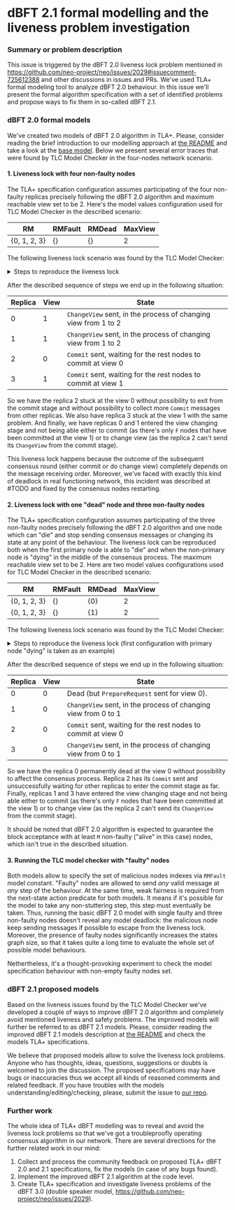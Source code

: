 # dBFT 2.1 formal modelling and the liveness problem investigation

### Summary or problem description

This issue is triggered by the dBFT 2.0 liveness lock problem mentioned in
https://github.com/neo-project/neo/issues/2029#issuecomment-725612388 and other
discussions in issues and PRs. We've used TLA+ formal modeling tool to analyze
dBFT 2.0 behaviour. In this issue we'll present the formal algorithm specification
with a set of identified problems and propose ways to fix them in so-called dBFT 2.1.

### dBFT 2.0 formal models

We've created two models of dBFT 2.0 algorithm in TLA+. Please, consider reading
the brief introduction to our modelling approach at
[the README](https://github.com/nspcc-dev/dbft/blob/master/formal-models/README.md#dbft-formal-models)
and take a look at the [base model](https://github.com/nspcc-dev/dbft/blob/master/formal-models/dbft/dbft.tla).
Below we present several error traces that were found by TLC Model Checker in the
four-nodes network scenario.

#### 1. Liveness lock with four non-faulty nodes

The TLA+ specification configuration assumes participating of the four non-faulty
replicas precisely following the dBFT 2.0 algorithm and maximum reachable view set to be 2.
Here's the model values configuration used for TLC Model Checker in the described scenario:

| RM           | RMFault | RMDead | MaxView |
|--------------|---------|--------|---------|
| {0, 1, 2, 3} | {}      | {}     | 2       |

The following liveness lock scenario was found by the TLC Model Checker:

<details>
<summary>Steps to reproduce the liveness lock</summary>

1. The primary (at view 0) replica 0 sends the `PrepareRequest` message.
2. The primary (at view 0) replica 0 decides to change its view (possible on timeout) and sends the `ChangeView` message.
3. The backup (at view 0) replica 1 receives the `PrepareRequest` of view 0 and broadcasts its `PrepareResponse`.
4. The backup (at view 0) replica 1 decides to change its view (possible on timeout) and sends the `ChangeView` message.
5. The backup (at view 0) replica 2 receives the `PrepareRequest` of view 0 and broadcasts its `PrepareResponse`.
6. The backup (at view 0) replica 2 collects `M` prepare messages (from itself and replicas 0, 1) and broadcasts the `Commit` message for view 0.
7. The backup (at view 0) replica 3 decides to change its view (possible on timeout) and sends the `ChangeView` message.
8. The primary (at view 0) replica 0 collects `M` `ChangeView` messages (from itself and replicas 1, 3) and changes its view to 1.
9. The backup (at view 0) replica 1 collects `M` `ChangeView` messages (from itself and replicas 0, 3) and changes its view to 1.
10. The primary (at view 1) replica 1 sends the `PrepareRequest` message.
11. The backup (at view 1) replica 0 receives the `PrepareResuest` of view 1 and sends the `PrepareResponse`.
12. The backup (at view 1) replica 0 decides to change its view (possible on timeout) and sends the `ChangeView` message.
13. The primary (at view 1) replica 1 decides to change its view (possible on timeout) and sends the `ChangeView` message.
14. The backup (at view 0) replica 3 collects `M` `ChangeView` messages (from itself and replicas 0, 1) and changes its view to 1.
15. The backup (at view 1) replica 3 receives `PrepareRequest` of view 1 and broadcasts its `PrepareResponse`.
16. The backup (at view 1) replica 3 collects `M` prepare message and broadcasts the `Commit` message for view 1.
17. The rest of undelivered messages eventually reaches their receivers, but it doesn't change the node's states.

Here's the [TLC error trace](./base_deadlock1_dl.txt) attached.

</details>

After the described sequence of steps we end up in the following situation:
 
| Replica | View | State                                                          |
|---------|------|----------------------------------------------------------------|
| 0       | 1    | `ChangeView` sent, in the process of changing view from 1 to 2 |
| 1       | 1    | `ChangeView` sent, in the process of changing view from 1 to 2 |
| 2       | 0    | `Commit` sent, waiting for the rest nodes to commit at view 0  |
| 3       | 1    | `Commit` sent, waiting for the rest nodes to commit at view 1  |

So we have the replica 2 stuck at the view 0 without possibility to exit from the commit
stage and without possibility to collect more `Commit` messages from other replicas.
We also have replica 3 stuck at the view 1 with the same problem. And finally, we have
replicas 0 and 1 entered the view changing stage and not being able either to commit (as
there's only `F` nodes that have been committed at the view 1) or to change view (as the
replica 2 can't send its `ChangeView` from the commit stage).

This liveness lock happens because the outcome of the subsequent consensus round (either
commit or do change view) completely depends on the message receiving order. Moreover,
we've faced with exactly this kind of deadlock in real functioning network, this incident
was described at #TODO and fixed by the consensus nodes restarting.
 
#### 2. Liveness lock with one "dead" node and three non-faulty nodes

The TLA+ specification configuration assumes participating of the three non-faulty
nodes precisely following the dBFT 2.0 algorithm and one node which can "die" and stop sending
consensus messages or changing its state at any point of the behaviour. The liveness lock can
be reproduced both when the first primary node is able to "die" and when the non-primary node
is "dying" in the middle of the consensus process. The maximum reachable view set to be 2. 
Here are two model values configurations used for TLC Model Checker in the described scenario:

| RM           | RMFault | RMDead | MaxView |
|--------------|---------|--------|---------|
| {0, 1, 2, 3} | {}      | {0}    | 2       |
| {0, 1, 2, 3} | {}      | {1}    | 2       |


The following liveness lock scenario was found by the TLC Model Checker:

<details>
<summary>Steps to reproduce the liveness lock (first configuration with primary node "dying" is taken as an example)</summary>

1. The primary (at view 0) replica 0 sends the `PrepareRequest` message.
2. The primary (at view 0) replica is "dying" and can't send or handle any consensus messages further.
3. The backup (at view 0) replica 1 receives the `PrepareRequest` of view 0 and broadcasts its `PrepareResponse`.
4. The backup (at view 0) replica 1 decides to change its view (possible on timeout) and sends the `ChangeView` message.
5. The backup (at view 0) replica 2 receives the `PrepareRequest` of view 0 and broadcasts its `PrepareResponse`.
6. The backup (at view 0) replica 2 collects `M` prepare messages (from itself and replicas 0, 1) and broadcasts the `Commit` message for view 0.
7. The backup (at view 0) replica 3 decides to change its view (possible on timeout) and sends the `ChangeView` message.

Here's the TLC error traces attached:
 * [TLC error trace for the first configuration (primary is "dying")](./base_deadlock2_dl.txt)
 * [TLC error trace for the second configuration (non-primary is "dying")](./base_deadlock3_dl.txt)

</details>

After the described sequence of steps we end up in the following situation:
 
| Replica | View | State                                                          |
|---------|------|----------------------------------------------------------------|
| 0       | 0    | Dead (but `PrepareRequest` sent for view 0).                   |
| 1       | 0    | `ChangeView` sent, in the process of changing view from 0 to 1 |
| 2       | 0    | `Commit` sent, waiting for the rest nodes to commit at view 0  |
| 3       | 0    | `ChangeView` sent, in the process of changing view from 0 to 1 |

So we have the replica 0 permanently dead at the view 0 without possibility to affect
the consensus process. Replica 2 has its `Commit` sent and unsuccessfully waiting for
other replicas to enter the commit stage as far. Finally, replicas 1 and 3 have entered
the view changing stage and not being able either to commit (as there's only `F` nodes
that have been committed at the view 1) or to change view (as the replica 2 can't send
its `ChangeView` from the commit stage).

It should be noted that dBFT 2.0 algorithm is expected to guarantee the block acceptance
with at least `M` non-faulty ("alive" in this case) nodes, which isn't true in the
described situation.

#### 3. Running the TLC model checker with "faulty" nodes

Both models allow to specify the set of malicious nodes indexes via `RMFault` model
constant. "Faulty" nodes are allowed to send *any* valid message at *any* step of
the behaviour. At the same time, weak fairness is required from the next-state
action predicate for both models. It means if it's possible for the model to take
any non-stuttering step, this step must eventually be taken. Thus, running the
basic dBFT 2.0 model with single faulty and three non-faulty nodes doesn't reveal
any model deadlock: the malicious node keep sending messages if possible to escape
from the liveness lock. Moreover, the presence of faulty nodes significantly
increases the states graph size, so that it takes quite a long time to evaluate
the whole set of possible model behaviours.

Nethertheless, it's a thought-provoking experiment to check the model specification
behaviour with non-empty faulty nodes set.

### dBFT 2.1 proposed models

Based on the liveness issues found by the TLC Model Checker we've developed a couple
of ways to improve dBFT 2.0 algorithm and completely avoid mentioned liveness and
safety problems. The improved models will further be referred to as dBFT 2.1 models.
Please, consider reading the improved dBFT 2.1 models description at
[the README](https://github.com/nspcc-dev/dbft/blob/master/formal-models/README.md#proposed-dbft-21-models)
and check the models TLA+ specifications.

We believe that proposed models allow to solve the liveness lock problems. Anyone
who has thoughts, ideas, questions, suggestions or doubts is welcomed to join the
discussion. The proposed specifications may have bugs or inaccuracies thus we
accept all kinds of reasoned comments and related feedback. If you have troubles
with the models understanding/editing/checking, please, submit the issue to
[our repo](https://github.com/nspcc-dev/dbft/issues/new).

### Further work

The whole idea of TLA+ dBFT modelling was to reveal and avoid the liveness lock
problems so that we've got a troubleproofly operating consensus algorithm in our
network. There are several directions for the further related work in our mind:

1. Collect and process the community feedback on proposed TLA+ dBFT 2.0 and 2.1
  specifications, fix the models (in case of any bugs found).
2. Implement the improved dBFT 2.1 algorithm at the code level.
3. Create TLA+ specification and investigate liveness problems of the dBFT 3.0
  (double speaker model, https://github.com/neo-project/neo/issues/2029).